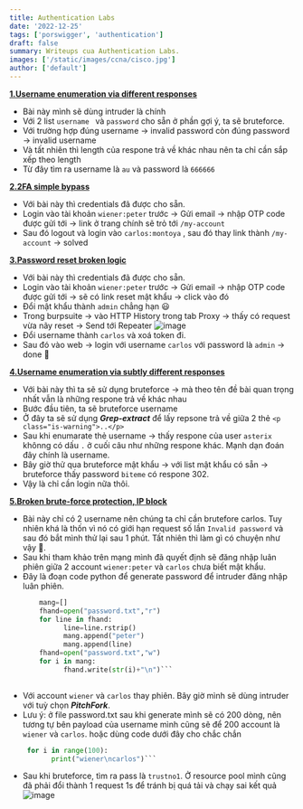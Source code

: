 ```yaml
---
title: Authentication Labs
date: '2022-12-25'
tags: ['porswigger', 'authentication']
draft: false
summary: Writeups cua Authentication Labs.
images: ['/static/images/ccna/cisco.jpg']
author: ['default']
---
```

**[1.Username enumeration via different responses](https://portswigger.net/web-security/authentication/password-based/lab-username-enumeration-via-different-responses)**

- Bài này mình sẽ dùng intruder là chính 
- Với 2 list ```username ``` và ```password``` cho sẵn ở phần gợi ý, ta sẽ bruteforce.
- Với trường hợp đúng username -> invalid password còn đúng password -> invalid username
- Và tất nhiên thì length của respone trả về khác nhau nên ta chỉ cần sắp xếp theo length
- Từ đây tìm ra username là ```au``` và password là ```666666```

**[2.2FA simple bypass](https://portswigger.net/web-security/authentication/multi-factor/lab-2fa-simple-bypass)**

- Với bài này thì credentials đã được cho sẵn.
- Login vào tài khoản ```wiener:peter``` trước -> Gửi email -> nhập OTP code được gửi tới -> link ở trang chính sẽ trỏ tới ```/my-account```
- Sau đó logout và login vào ```carlos:montoya``` , sau đó thay link thành ```/my-account``` -> solved

**[3.Password reset broken logic](https://portswigger.net/web-security/authentication/other-mechanisms/lab-password-reset-broken-logic)**

- Với bài này thì credentials đã được cho sẵn.
- Login vào tài khoản ```wiener:peter``` trước -> Gửi email -> nhập OTP code được gửi tới -> sẽ có link reset mật khẩu -> click vào đó
- Đổi mật khẩu thành ```admin``` chẳng hạn 😃 
- Trong burpsuite -> vào HTTP History trong tab Proxy -> thấy có request vừa nãy reset -> Send tới Repeater
![image](https://user-images.githubusercontent.com/61643034/209457422-ee927668-5e24-45d8-9792-b81671cd6f75.png)
- Đổi username thành ```carlos``` và xoá token đi.
- Sau đó vào web -> login với username ```carlos``` với password là ```admin``` -> done 🙂

**[4.Username enumeration via subtly different responses](https://portswigger.net/web-security/authentication/password-based/lab-username-enumeration-via-subtly-different-responses)**

- Với bài này thì ta sẽ sử dụng bruteforce -> mà theo tên đề bài quan trọng nhất vẫn là những respone trả về khác nhau
- Bước đầu tiên, ta sẽ bruteforce username
- Ở đây ta sẽ sử dụng ***Grep-extract*** để lấy repsone trả về giữa 2 thẻ ```<p class="is-warning">..</p>``` 
- Sau khi enumarate thẻ username -> thấy respone của user ```asterix``` khônng có dấu `.` ở cuối câu như những respone khác. Mạnh dạn đoán đây chính là username.
- Bây giờ thử qua bruteforce mật khẩu -> với list mật khẩu có sẵn -> bruteforce thấy password ```biteme``` có respone 302.
- Vậy là chỉ cần login nữa thôi.

**[5.Broken brute-force protection, IP block](https://portswigger.net/web-security/authentication/password-based/lab-broken-bruteforce-protection-ip-block)**

- Bài này chỉ có 2 username nên chúng ta chỉ cần brutefore carlos. Tuy nhiên khá là thốn vì nó có giới hạn request số lần ```Invalid password```  và sau đó bắt mình thử lại sau 1 phút. Tất nhiên thì làm gì có chuyện như vậy 🙂.
- Sau khi tham khảo trên mạng mình đã quyết định sẽ đăng nhập luân phiên giữa 2 account ```wiener:peter``` và ```carlos``` chưa biết mật khẩu.
- Đây là đoạn code python để generate password để intruder đăng nhập luân phiên. 
  ```python
      mang=[]
      fhand=open("password.txt","r")
      for line in fhand:
            line=line.rstrip()
            mang.append("peter")
            mang.append(line)
      fhand=open("password.txt","w")
      for i in mang:
            fhand.write(str(i)+"\n")```
    
- Với account ```wiener``` và ```carlos``` thay phiên. Bây giờ mình sẽ dùng intruder với tuỳ chọn ***PitchFork***. 
- Lưu ý: ở file password.txt sau khi generate mình sẽ có 200 dòng, nên tương tự bên payload của username mình cũng sẽ để 200 account là ```wiener``` và ```carlos```.
hoặc dùng code dưới đây cho chắc chắn 
     ```python
      for i in range(100):
            print("wiener\ncarlos")```
     
- Sau khi bruteforce, tìm ra pass là ```trustno1```. Ở resource pool mình cũng đã phải đổi thành 1 request 1s để tránh bị quá tải và chạy sai kết quả
![image](https://user-images.githubusercontent.com/61643034/209460872-569259b9-2a16-455b-bb5a-22f118b09646.png)
